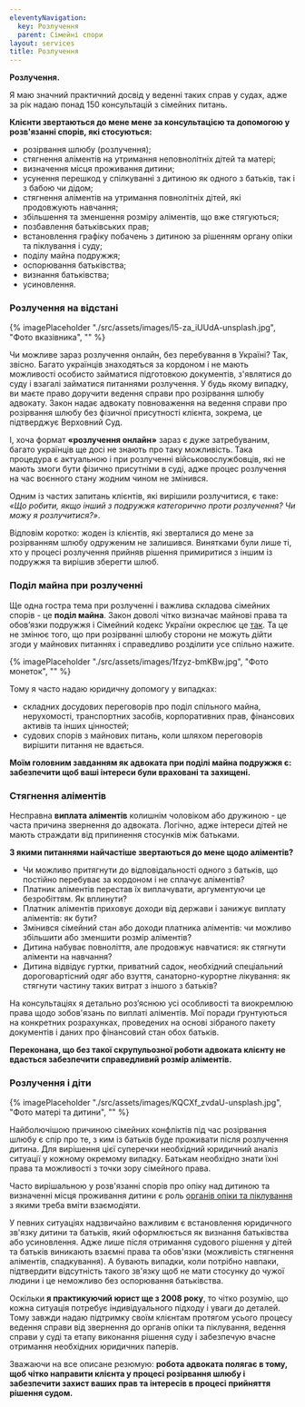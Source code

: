 ```yaml
---
eleventyNavigation:
  key: Розлучення
  parent: Сімейні спори
layout: services
title: Розлучення
---
```


**Розлучення.**

Я маю значний практичний досвід у веденні таких справ у судах, адже за рік надаю понад 150 консультацій з сімейних питань.

**Клієнти звертаються до мене мене за консультацією та допомогою у розв'язанні спорів, які стосуються:**

- розірвання шлюбу (розлучення);
- стягнення аліментів на утримання неповнолітніх дітей та матері;
- визначення місця проживання дитини;
- усунення перешкод у спілкуванні з дитиною як одного з батьків, так і з бабою чи дідом;
- стягнення аліментів на утримання повнолітніх дітей, які продовжують навчання;
- збільшення та зменшення розміру аліментів, що вже стягуються;
- позбавлення батьківських прав;
- встановлення графіку побачень з дитиною за рішенням органу опіки та піклування і суду;
- поділу майна подружжя;
- оспорювання батьківства;
- визнання батьківства;
- усиновлення.

### Розлучення на відстані

{% imagePlaceholder "./src/assets/images/l5-za_iUUdA-unsplash.jpg", "Фото вказівника", "" %}

Чи можливе зараз розлучення онлайн, без перебування в Україні? Так, звісно. Багато українців знаходяться за кордоном і не мають можливості особисто займатися підготовкою документів, з'являтися до суду і взагалі займатися питаннями розлучення. У будь якому випадку, ви маєте право доручити ведення справи про розірвання шлюбу адвокату. Закон надає адвокату повноваження на ведення справи про розірвання шлюбу без фізичної присутності клієнта, зокрема, це підтверджує Верховний Суд.

І, хоча формат **«розлучення онлайн»** зараз є дуже затребуваним, багато українців ще досі не знають про таку можливість. Така процедура є актуальною і при розлученні військовослужбовців, які не мають змоги бути фізично присутніми в суді, адже процес розлучення на час воєнного стану жодним чином не змінився.

Одним із частих запитань клієнтів, які вирішили розлучитися, є таке: _«Що робити, якщо інший з подружжя категорично проти розлучення? Чи можу я розлучитися?»_.

Відповім коротко: жоден із клієнтів, які зверталися до мене за розірванням шлюбу одруженим не залишився. Винятками були лише ті, хто у процесі розлучення прийняв рішення примиритися з іншим із подружжя та вирішив зберегти шлюб.

### Поділ майна при розлученні

Ще одна гостра тема при розлученні і важлива складова сімейних спорів - це **поділ майна**. Закон доволі чітко визначає майнові права та обов’язки подружжя і Сімейний кодекс України окреслює це [так](https://zakon.rada.gov.ua/laws/show/2947-14/print). Та це не змінює того, що при розірванні шлюбу сторони не можуть дійти згоди у майнових питаннях і справедливо розділити усе спільно нажите.

{% imagePlaceholder "./src/assets/images/1fzyz-bmKBw.jpg", "Фото монеток", "" %}

Тому я часто надаю юридичну допомогу у випадках:

- складних досудових переговорів про поділ спільного майна, нерухомості, транспортних засобів, корпоративних прав, фінансових активів та інших цінностей;
- судових спорів з майнових питань, коли шляхом переговорів вирішити питання не вдається.

**Моїм головним завданням як адвоката при поділі майна подружжя є: забезпечити щоб ваші інтереси були враховані та захищені.**

### Стягнення аліментів

Несправна **виплата аліментів** колишнім чоловіком або дружиною - це часта причина звернення до адвоката. Логічно, адже інтереси дітей не мають страждати від припинення стосунків між батьками.

**З якими питаннями найчастіше звертаються до мене щодо аліментів?**

- Чи можливо притягнути до відповідальності одного з батьків, що постійно перебуває за кордоном і не сплачує аліментів?
- Платник аліментів перестав їх виплачувати, аргументуючи це безробіттям. Як вплинути?
- Платник аліментів приховує доходи від держави і занижує виплату аліментів: як бути?
- Змінився сімейний стан або доходи платника аліментів: чи можливо збільшити або зменшити розмір аліментів?
- Дитина набуває повноліття, але продовжує навчатися: як стягнути аліменти на навчання?
- Дитина відвідує гуртки, приватний садок, необхідний спеціальний дороговартісний одяг або взуття, санаторно-курортне лікування: як стягнути частину таких витрат з іншого з батьків?

На консультаціях я детально розʼяснюю усі особливості та виокремлюю права щодо зобов'язань по виплаті аліментів. Мої поради ґрунтуються на конкретних розрахунках, проведених на основі зібраного пакету документів і даних про фінансовий стан обох батьків.

**Переконана, що без такої скрупульозної роботи адвоката клієнту не вдасться забезпечити справедливий розмір аліментів.**

### Розлучення і діти

{% imagePlaceholder "./src/assets/images/KQCXf_zvdaU-unsplash.jpg", "Фото матері та дитини", "" %}

Найболючішою причиною сімейних конфліктів під час розірвання шлюбу є спір про те, з ким із батьків буде проживати після розлучення дитина. Для вирішення цієї суперечки необхідний юридичний аналіз ситуації у кожному окремому випадку. Батькам необхідно знати їхні права та можливості з точки зору сімейного права.

Часто вирішальною у розв'язанні спорів про опіку над дитиною та визначенні місця проживання дитини є роль [органів опіки та піклування](https://zakon.rada.gov.ua/laws/show/866-2008-%D0%BF#Text) з якими треба вміти взаємодіяти.

У певних ситуаціях надзвичайно важливим є встановлення юридичного зв'язку дитини та батьків, який оформлюється як визнання батьківства або усиновлення. Адже лише після отримання судового рішення у дітей та батьків виникають взаємні права та обов'язки (можливість стягнення аліментів, спадкування). А бувають випадки, коли потрібно навпаки, підтвердити відсутність такого зв'язку щоб не мати стосунку до чужої людини і це неможливо без оспорювання батьківства.

Оскільки **я практикуючий юрист ще з 2008 року**, то чітко розумію, що кожна ситуація потребує індивідуального підходу і уваги до деталей. Тому завжди надаю підтримку своїм клієнтам протягом усього процесу ведення справи від звернення до органів опіки та піклування, ведення справи у суді та етапу виконання рішення суду і забезпечую вчасне отримання необхідних юридичних паперів.

Зважаючи на все описане резюмую: **робота адвоката полягає в тому, щоб чітко направити клієнта у процесі розірвання шлюбу і забезпечити захист ваших прав та інтересів в процесі прийняття рішення судом.**

